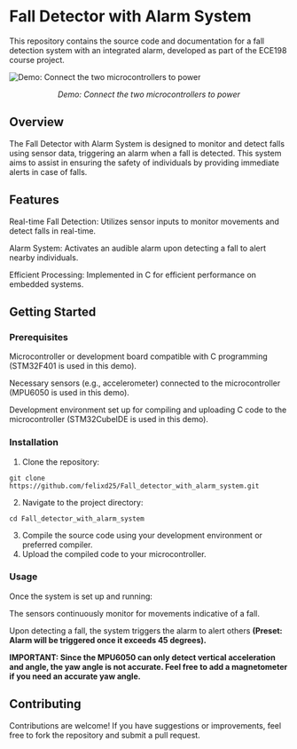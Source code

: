 # Fall Detector with Alarm System
This repository contains the source code and documentation for a fall detection system with an integrated alarm, developed as part of the ECE198 course project.

![Demo: Connect the two microcontrollers to power](https://github.com/user-attachments/assets/f51e8e73-879e-42e3-919e-c6257f04e733)

<p align="center"><em>Demo: Connect the two microcontrollers to power</em></p>


## Overview
The Fall Detector with Alarm System is designed to monitor and detect falls using sensor data, triggering an alarm when a fall is detected. This system aims to assist in ensuring the safety of individuals by providing immediate alerts in case of falls.

## Features
Real-time Fall Detection: Utilizes sensor inputs to monitor movements and detect falls in real-time.

Alarm System: Activates an audible alarm upon detecting a fall to alert nearby individuals.

Efficient Processing: Implemented in C for efficient performance on embedded systems.

## Getting Started
### Prerequisites
Microcontroller or development board compatible with C programming (STM32F401 is used in this demo).

Necessary sensors (e.g., accelerometer) connected to the microcontroller (MPU6050 is used in this demo).

Development environment set up for compiling and uploading C code to the microcontroller (STM32CubeIDE is used in this demo).

### Installation
  1. Clone the repository:
  
  ```
  git clone https://github.com/felixd25/Fall_detector_with_alarm_system.git
  ```
  
  2. Navigate to the project directory:
  
  ```
  cd Fall_detector_with_alarm_system
  ```
  
  3. Compile the source code using your development environment or preferred compiler.
  4. Upload the compiled code to your microcontroller.

### Usage
Once the system is set up and running:

The sensors continuously monitor for movements indicative of a fall.

Upon detecting a fall, the system triggers the alarm to alert others **(Preset: Alarm will be triggered once it exceeds 45 degrees).**

**IMPORTANT: Since the MPU6050 can only detect vertical acceleration and angle, the yaw angle is not accurate. Feel free to add a magnetometer if you need an accurate yaw angle.**

## Contributing
Contributions are welcome! If you have suggestions or improvements, feel free to fork the repository and submit a pull request.


